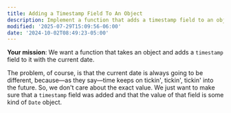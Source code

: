 ```yaml
---
title: Adding a Timestamp Field To An Object
description: Implement a function that adds a timestamp field to an object.
modified: '2025-07-29T15:09:56-06:00'
date: '2024-10-02T08:49:23-05:00'
---
```


**Your mission**: We want a function that takes an object and adds a `timestamp` field to it with the current date.

The problem, of course, is that the current date is always going to be different, because—as they say—time keeps on tickin', tickin', tickin' into the future. So, we don't care about the exact value. We just want to make sure that a `timestamp` field was added and that the value of that field is some kind of `Date` object.

